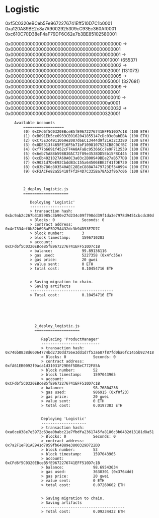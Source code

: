 # Logistic

0xf5C0320eBCeb5Fe9672276741Eff510D7C1b0001
0xa120A89BE2c8a7A9002925309cC93Ec360Af0001 0xc610C70D38eF4aF79DF6C62e7b3BE85102580001

0x0000000000000000000000000000000000000000 -> 0x0000000000000000000000000000000000000001
0x0000000000000000000000000000000000000001 -> 0x0000000000000000000000000000000000010001  (65537)
0x0000000000000000000000000000000000000002 -> 0x0000000000000000000000000000000000020001 (131073)
0x0000000000000000000000000000000000000005 -> 0x0000000000000000000000000000000000050001 (327681)
0x0000000000000000000000000000000000000009 -> 0x0000000000000000000000000000000000090001
0x0000000000000000000000000000000000000010 -> 0x00000000000000000000000000000000000a0001
0x0000000000000000000000000000000000000032 -> 0x0000000000000000000000000000000000320001



		Available Accounts
			==================
			(0) 0xCFd6f5C0320EBceB5fE9672276741EFF510D7c1B (100 ETH)
			(1) 0xB091Eb5ce0933CB9162041855147cDc03e0abEBA (100 ETH)
			(2) 0xC75E3c4911069e2087d6EC13444d9f21A32C3380 (100 ETH)
			(3) 0x0DE313f465FE16F5b71bF1098107523CB8C0CfBC (100 ETH)
			(4) 0xf77b6691f452cF74A8AFaBc95366Cc7e9F712539 (100 ETH)
			(5) 0x6eb75A88b59BB30AC72f89e3538DD5Eb15F8C445 (100 ETH)
			(6) 0xcEb4021027A60A0C3a03c2B00949BEe27aB577DB (100 ETH)
			(7) 0x9021d7DeE92CbddB3c155a64506EBE2f41fDE720 (100 ETH)
			(8) 0x83b780c803540AEC28EeC888A7479723Ef340994 (100 ETH)
			(9) 0xF2ACFe82a55418fFf2F4D7C335Ba78A53f9b7c06 (100 ETH)



			2_deploy_logistic.js
			====================

			   Deploying 'Logistic'
			   --------------------
			   > transaction hash:    0xbc9ab2c267b3185985c3b90e27d234c09f798dd39f1da3e7978d9451cbcdc80d
			   > Blocks: 0            Seconds: 0
			   > contract address:    0x4e7334ef0b82b698aF5D25A432dc3b94D53E7D7C
			   > block number:        3
			   > block timestamp:     1596710283
			   > account:             0xCFd6f5C0320EBceB5fE9672276741EFF510D7c1B
			   > balance:             99.89136116
			   > gas used:            5227358 (0x4fc35e)
			   > gas price:           20 gwei
			   > value sent:          0 ETH
			   > total cost:          0.10454716 ETH


			   > Saving migration to chain.
			   > Saving artifacts
			   -------------------------------------
			   > Total cost:          0.10454716 ETH






				 2_deploy_logistic.js
				 ====================

				    Replacing 'ProductManager'
				    --------------------------
				    > transaction hash:    0x746b8838d66064774bd2730dd756e3dd1d7f53a687f87fd0ba6fc1455b927418
				    > Blocks: 0            Seconds: 0
				    > contract address:    0xfA61EB0092f9aca1d31031F29E6f5DBeC772F85A
				    > block number:        52
				    > block timestamp:     1597043965
				    > account:             0xCFd6f5C0320EBceB5fE9672276741EFF510D7c1B
				    > balance:             98.76804236
				    > gas used:            986915 (0xf0f23)
				    > gas price:           20 gwei
				    > value sent:          0 ETH
				    > total cost:          0.0197383 ETH


				    Deploying 'Logistic'
				    --------------------
				    > transaction hash:    0xa6ce838e7e5972c63ea0babc21e7fbdfa2361745fa8186c3b0432d13181d8a51
				    > Blocks: 0            Seconds: 0
				    > contract address:    0x7a2F1eF81AE941d7859fb64B89e3800329D722DD
				    > block number:        53
				    > block timestamp:     1597043965
				    > account:             0xCFd6f5C0320EBceB5fE9672276741EFF510D7c1B
				    > balance:             98.69543634
				    > gas used:            3630301 (0x3764dd)
				    > gas price:           20 gwei
				    > value sent:          0 ETH
				    > total cost:          0.07260602 ETH


				    > Saving migration to chain.
				    > Saving artifacts
				    -------------------------------------
				    > Total cost:          0.09234432 ETH
